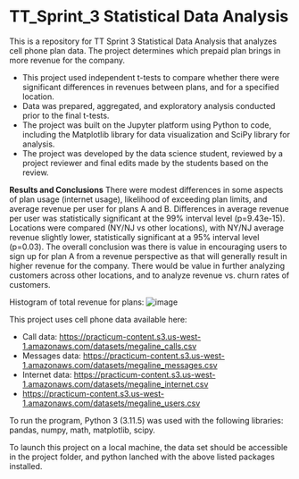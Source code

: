 # TT_Sprint_3 Statistical Data Analysis
This is a repository for TT Sprint 3 Statistical Data Analysis that analyzes cell phone plan data. The project determines which prepaid plan brings in more revenue for the company.
- This project used independent t-tests to compare whether there were significant differences in revenues between plans, and for a specified location.
- Data was prepared, aggregated, and exploratory analysis conducted prior to the final t-tests.
- The project was built on the Jupyter platform using Python to code, including the Matplotlib library for data visualization and SciPy library for analysis.
- The project was developed by the data science student, reviewed by a project reviewer and final edits made by the students based on the review.

**Results and Conclusions** There were modest differences in some aspects of plan usage (internet usage), likelihood of exceeding plan limits, and average revenue per user for plans A and B. Differences in average revenue per user was statistically significant at the 99% interval level (p=9.43e-15). Locations were compared (NY/NJ vs other locations), with NY/NJ average revenue slightly lower, statistically significant at a 95% interval level (p=0.03). The overall conclusion was there is value in encouraging users to sign up for plan A from a revenue perspective as that will generally result in higher revenue for the company. There would be value in further analyzing customers across other locations, and to analyze revenue vs. churn rates of customers.

Histogram of total revenue for plans:
![image](https://github.com/user-attachments/assets/0670eecd-4f7c-4aa2-b5a9-7137ebb4d31c)

This project uses cell phone data available here: 
- Call data: https://practicum-content.s3.us-west-1.amazonaws.com/datasets/megaline_calls.csv
- Messages data: https://practicum-content.s3.us-west-1.amazonaws.com/datasets/megaline_messages.csv
- Internet data: https://practicum-content.s3.us-west-1.amazonaws.com/datasets/megaline_internet.csv
- https://practicum-content.s3.us-west-1.amazonaws.com/datasets/megaline_users.csv

To run the program, Python 3 (3.11.5) was used with the following libraries: pandas, numpy, math, matplotlib, scipy.

To launch this project on a local machine, the data set should be accessible in the project folder, and python lanched with the above listed packages installed.
